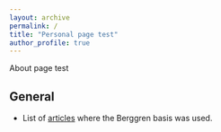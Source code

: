 ```yaml
---
layout: archive
permalink: /
title: "Personal page test"
author_profile: true
---
```



About page test

## General

- List of [articles](./about/page_refs.html) where the Berggren basis was used.


